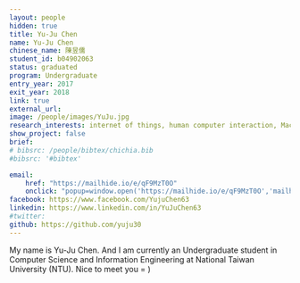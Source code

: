```yaml
---
layout: people
hidden: true
title: Yu-Ju Chen
name: Yu-Ju Chen
chinese_name: 陳昱儒
student_id: b04902063
status: graduated
program: Undergraduate
entry_year: 2017
exit_year: 2018
link: true
external_url:
image: /people/images/YuJu.jpg
research_interests: internet of things, human computer interaction, Machine Learning
show_project: false
brief: 
# bibsrc: /people/bibtex/chichia.bib
#bibsrc: '#bibtex'

email:   
    href: "https://mailhide.io/e/qF9MzT0O" 
    onclick: "popup=window.open('https://mailhide.io/e/qF9MzT0O','mailhidepopup','width=580,height=635'); return false;"
facebook: https://www.facebook.com/YujuChen63
linkedin: https://www.linkedin.com/in/YuJuChen63
#twitter: 
github: https://github.com/yuju30
---
```



My name is Yu-Ju Chen. And I am currently an Undergraduate student in Computer Science and Information Engineering at National Taiwan University (NTU). Nice to meet you = )

